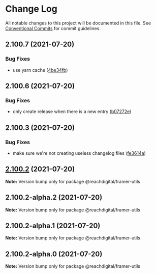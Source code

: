 # Change Log

All notable changes to this project will be documented in this file.
See [Conventional Commits](https://conventionalcommits.org) for commit guidelines.

## 2.100.7 (2021-07-20)


### Bug Fixes

* use yarn cache ([4be34fb](https://github.com/ho-nl/m2-pwa/commit/4be34fbb56cf528ba346de0cbe2c32d102b9960b))





## 2.100.6 (2021-07-20)


### Bug Fixes

* only create release when there is a new entry ([b07272e](https://github.com/ho-nl/m2-pwa/commit/b07272e4e74ee0bec3677e35ce3ee7e02231971a))





## 2.100.3 (2021-07-20)


### Bug Fixes

* make sure we're not creating useless changelog files ([fe3614a](https://github.com/ho-nl/m2-pwa/commit/fe3614a8480c7f1c68d673da2bb84805112a6643))





## [2.100.2](https://github.com/ho-nl/m2-pwa/compare/@reachdigital/framer-utils@2.100.2-alpha.2...@reachdigital/framer-utils@2.100.2) (2021-07-20)

**Note:** Version bump only for package @reachdigital/framer-utils





## 2.100.2-alpha.2 (2021-07-20)

**Note:** Version bump only for package @reachdigital/framer-utils





## 2.100.2-alpha.1 (2021-07-20)

**Note:** Version bump only for package @reachdigital/framer-utils





## 2.100.2-alpha.0 (2021-07-20)

**Note:** Version bump only for package @reachdigital/framer-utils
